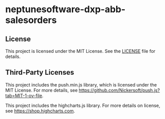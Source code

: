 # neptunesoftware-dxp-abb-salesorders

## License
 
This project is licensed under the MIT License. See the [LICENSE](./LICENSE) file for details.

## Third-Party Licenses

This project includes the push.min.js library, which is licensed under the MIT License.
For more details, see https://github.com/Nickersoft/push.js?tab=MIT-1-ov-file.

This project includes the highcharts.js library.
For more details on license, see https://shop.highcharts.com.

